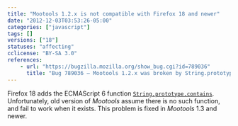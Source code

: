 ```yaml
---
title: "Mootools 1.2.x is not compatible with Firefox 18 and newer"
date: "2012-12-03T03:53:26-05:00"
categories: ["javascript"]
tags: []
versions: ["18"]
statuses: "affecting"
cclicense: "BY-SA 3.0"
references:
    - url: "https://bugzilla.mozilla.org/show_bug.cgi?id=789036"
      title: "Bug 789036 – Mootools 1.2.x was broken by String.prototype.contains"
---
```

Firefox 18 adds the ECMAScript 6 function [`String.prototype.contains`](https://developer.mozilla.org/docs/Web/JavaScript/Reference/Global_Objects/String/contains). Unfortunately, old version of *Mootools* assume there is no such function, and fail to work when it exists. This problem is fixed in *Mootools* 1.3 and newer.
